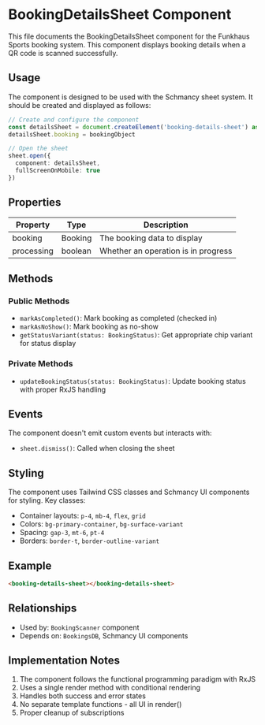 # BookingDetailsSheet Component

This file documents the BookingDetailsSheet component for the Funkhaus Sports booking system. This component displays booking details when a QR code is scanned successfully.

## Usage

The component is designed to be used with the Schmancy sheet system. It should be created and displayed as follows:

```typescript
// Create and configure the component
const detailsSheet = document.createElement('booking-details-sheet') as HTMLElement & { booking?: Booking }
detailsSheet.booking = bookingObject

// Open the sheet
sheet.open({
  component: detailsSheet,
  fullScreenOnMobile: true
})
```

## Properties

| Property | Type | Description |
|----------|------|-------------|
| booking | Booking | The booking data to display |
| processing | boolean | Whether an operation is in progress |

## Methods

### Public Methods

- `markAsCompleted()`: Mark booking as completed (checked in)
- `markAsNoShow()`: Mark booking as no-show
- `getStatusVariant(status: BookingStatus)`: Get appropriate chip variant for status display

### Private Methods

- `updateBookingStatus(status: BookingStatus)`: Update booking status with proper RxJS handling

## Events

The component doesn't emit custom events but interacts with:

- `sheet.dismiss()`: Called when closing the sheet

## Styling

The component uses Tailwind CSS classes and Schmancy UI components for styling. Key classes:

- Container layouts: `p-4`, `mb-4`, `flex`, `grid`
- Colors: `bg-primary-container`, `bg-surface-variant`
- Spacing: `gap-3`, `mt-6`, `pt-4`
- Borders: `border-t`, `border-outline-variant`

## Example

```html
<booking-details-sheet></booking-details-sheet>
```

## Relationships

- Used by: `BookingScanner` component
- Depends on: `BookingsDB`, Schmancy UI components

## Implementation Notes

1. The component follows the functional programming paradigm with RxJS
2. Uses a single render method with conditional rendering
3. Handles both success and error states
4. No separate template functions - all UI in render()
5. Proper cleanup of subscriptions